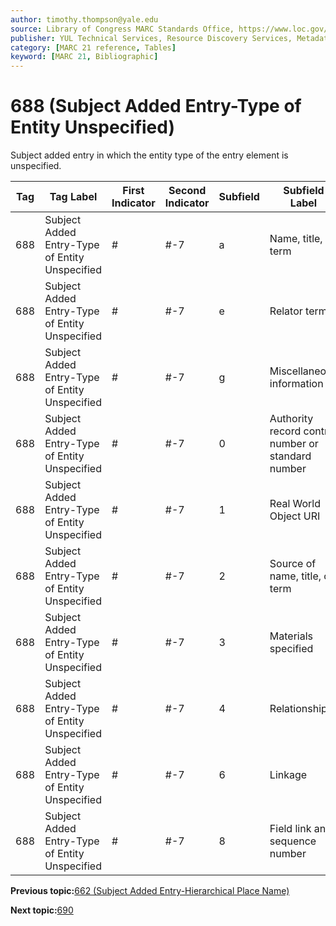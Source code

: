 ```yaml
---
author: timothy.thompson@yale.edu
source: Library of Congress MARC Standards Office, https://www.loc.gov/marc/bibliographic/bd688.html
publisher: YUL Technical Services, Resource Discovery Services, Metadata Services Unit
category: [MARC 21 reference, Tables]
keyword: [MARC 21, Bibliographic]
---
```


# 688 \(Subject Added Entry-Type of Entity Unspecified\)

Subject added entry in which the entity type of the entry element is unspecified.

|Tag|Tag Label|First Indicator|Second Indicator|Subfield|Subfield Label|Repeatable|
|---|---------|---------------|----------------|--------|--------------|----------|
|688|Subject Added Entry-Type of Entity Unspecified|\#|\#-7|a|Name, title, or term|F|
|688|Subject Added Entry-Type of Entity Unspecified|\#|\#-7|e|Relator term|T|
|688|Subject Added Entry-Type of Entity Unspecified|\#|\#-7|g|Miscellaneous information|T|
|688|Subject Added Entry-Type of Entity Unspecified|\#|\#-7|0|Authority record control number or standard number|T|
|688|Subject Added Entry-Type of Entity Unspecified|\#|\#-7|1|Real World Object URI|T|
|688|Subject Added Entry-Type of Entity Unspecified|\#|\#-7|2|Source of name, title, or term|F|
|688|Subject Added Entry-Type of Entity Unspecified|\#|\#-7|3|Materials specified|F|
|688|Subject Added Entry-Type of Entity Unspecified|\#|\#-7|4|Relationship|T|
|688|Subject Added Entry-Type of Entity Unspecified|\#|\#-7|6|Linkage|F|
|688|Subject Added Entry-Type of Entity Unspecified|\#|\#-7|8|Field link and sequence number|T|

**Previous topic:**[662 \(Subject Added Entry-Hierarchical Place Name\)](../tables/662_bib_table.md)

**Next topic:**[690](../tables/690_bib_table.md)

